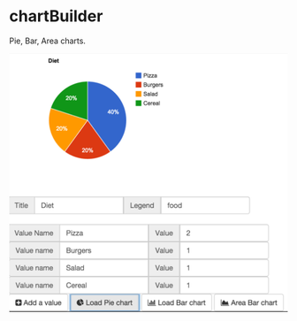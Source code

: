 chartBuilder
============
Pie, Bar, Area charts. 

![alt tag](https://raw.githubusercontent.com/BelgianMyWaffle/chartBuilder/master/img/Screen%20Shot%202014-09-15%20at%207.06.46%20AM.png)
